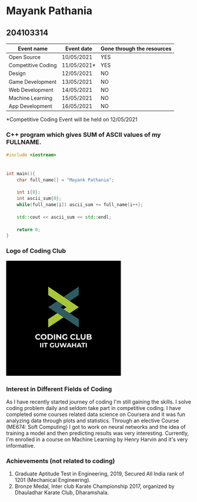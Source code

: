 # Mayank Pathania
## 204103314

| Event name         | Event date  | Gone through the resources |
| ------------------ | ----------- | -------------------------- |
| Open Source        | 10/05/2021  | YES                        |
| Competitive Coding | 11/05/2021* | YES                        |
| Design             | 12/05/2021  | NO                         |
| Game Development   | 13/05/2021  | NO                         |
| Web Development    | 14/05/2021  | NO                         |
| Machine Learning   | 15/05/2021  | NO                         |
| App Development    | 16/05/2021  | NO                         |

*Competitive Coding Event will be held on 12/05/2021

### C++ program which gives SUM of ASCII values of my FULLNAME.
```cpp
#include <iostream>


int main(){
    char full_name[] = "Mayank Pathania";

    int i{0};
    int ascii_sum{0};
    while(full_name[i]) ascii_sum += full_name[i++];

    std::cout << ascii_sum << std::endl;

    return 0;
}
```
### Logo of Coding Club
![Coding Club IIT Guwahati](../coding-club%20logo.png "Coding Club IIT Guwahati")

### Interest in Different Fields of Coding
As I have recently started journey of coding I'm still gaining the skills. I solve coding problem daily and seldom take part in competitive coding. I have completed some courses related data science on Coursera and it was fun analyzing data through plots and statistics. Through an elective Course (ME674: Soft Computing) I got to work on neural networks and the idea of training a model and then predicting results was very interesting. Currently, I'm enrolled in a course on Machine Learning by Henry Harvin and it's very informative.

### Achievements (not related to coding)
1. Graduate Aptitude Test in Engineering, 2019, Secured All India rank of 1201 (Mechanical Engineering).
2. Bronze Medal, Inter club Karate Championship 2017, organized by Dhauladhar Karate Club, Dharamshala.